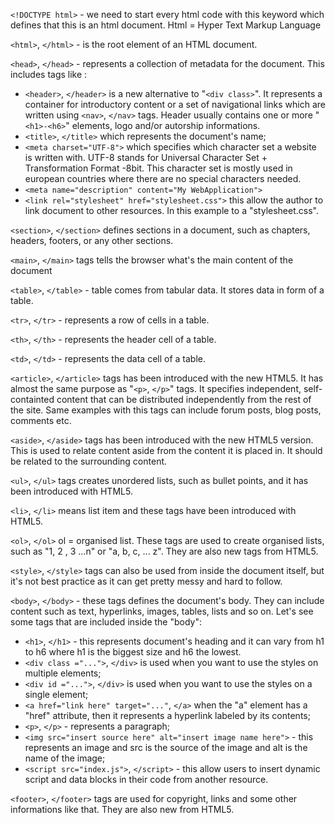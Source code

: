 `<!DOCTYPE html>` -  we need to start every html code with this keyword which defines that this is an html document. Html = Hyper Text Markup Language

`<html>`, `</html>` - is the root element of an HTML document. 

`<head>`, `</head>` - represents a collection of metadata for the document. This includes tags like : 

- `<header>`, `</header>` is a new alternative to "`<div class>`". It represents a container for introductory content or a set of navigational links which are written using `<nav>`, `</nav>` tags. Header usually contains one or more "`<h1>-<h6>`" elements, logo and/or autorship informations. 
- `<title>`, `</title>` which represents the document's name;
- `<meta charset="UTF-8">` which specifies which character set a website is written with. UTF-8 stands for Universal Character Set + Transformation Format -8bit. This character set is mostly used in european countries where there are no special characters needed.
- `<meta name="description" content="My WebApplication">` 
- `<link rel="stylesheet" href="stylesheet.css">` this allow the author to link document to other resources. In this example to a "stylesheet.css". 

`<section>`, `</section>` defines sections in a document, such as chapters, headers, footers, or any other sections.

`<main>`, `</main>` tags tells the browser what's the main content of the document

`<table>`, `</table>` - table comes from tabular data. It stores data in form of a table. 

`<tr>`, `</tr>` - represents a row of cells in a table.

`<th>`, `</th>` - represents the header cell of a table.

`<td>`, `</td>` - represents the data cell of a table.

`<article>`, `</article>` tags has been introduced with the new HTML5. It has almost the same purpose as "`<p>`, `</p>`" tags. It specifies independent, self-containted content that can be distributed independently from the rest of the site. Same examples with this tags can include forum posts, blog posts, comments etc.

`<aside>`, `</aside>` tags has been introduced with the new HTML5 version. This is used to relate content aside from the content it is placed in. It should be related to the surrounding content.

`<ul>`, `</ul>` tags creates unordered lists, such as bullet points, and it has been introduced with HTML5.

`<li>`, `</li>` means list item and these tags have been introduced with HTML5.

`<ol>`, `</ol>` ol = organised list. These tags are used to create organised lists, such as "1, 2 , 3 ...n" or "a, b, c, ... z". They are also new tags from HTML5.
 
`<style>`, `</style>` tags can also be used from inside the document itself, but it's not best practice as it can get pretty messy and hard to follow.

`<body>`, `</body>` - these tags defines the document's body. They can include content such as text, hyperlinks, images, tables, lists and so on. Let's see some tags that are included inside the "body":

- `<h1>`, `</h1>` - this represents document's heading and it can vary from h1 to h6 where h1 is the biggest size and h6 the lowest.
- `<div class ="...">`, `</div>` is used when you want to use the styles on multiple elements;
- `<div id ="...">`, `</div>` is used when you want to use the styles on a single element;
- `<a href="link here" target="..."`, `</a>` when the "a" element has a "href" attribute, then it represents a hyperlink labeled by its contents;
- `<p>`, `</p>` - represents a paragraph;
- `<img src="insert source here" alt="insert image name here">` - this represents an image and src is the source of the image and alt is the name of the image;
- `<script src="index.js">`, `</script>` - this allow users to insert dynamic script and data blocks in their code from another resource.

`<footer>`, `</footer>` tags are used for copyright, links and some other informations like that. They are also new from HTML5.
